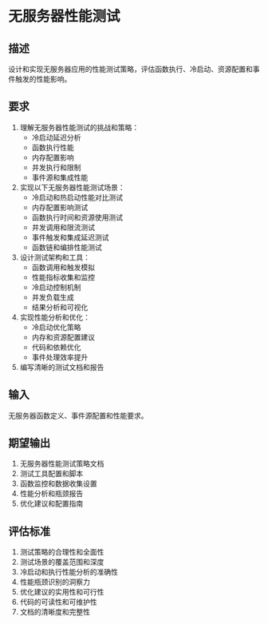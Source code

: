 # 无服务器性能测试

## 描述
设计和实现无服务器应用的性能测试策略，评估函数执行、冷启动、资源配置和事件触发的性能影响。

## 要求
1. 理解无服务器性能测试的挑战和策略：
   - 冷启动延迟分析
   - 函数执行性能
   - 内存配置影响
   - 并发执行和限制
   - 事件源和集成性能
2. 实现以下无服务器性能测试场景：
   - 冷启动和热启动性能对比测试
   - 内存配置影响测试
   - 函数执行时间和资源使用测试
   - 并发调用和限流测试
   - 事件触发和集成延迟测试
   - 函数链和编排性能测试
3. 设计测试架构和工具：
   - 函数调用和触发模拟
   - 性能指标收集和监控
   - 冷启动控制机制
   - 并发负载生成
   - 结果分析和可视化
4. 实现性能分析和优化：
   - 冷启动优化策略
   - 内存和资源配置建议
   - 代码和依赖优化
   - 事件处理效率提升
5. 编写清晰的测试文档和报告

## 输入
无服务器函数定义、事件源配置和性能要求。

## 期望输出
1. 无服务器性能测试策略文档
2. 测试工具配置和脚本
3. 函数监控和数据收集设置
4. 性能分析和瓶颈报告
5. 优化建议和配置指南

## 评估标准
1. 测试策略的合理性和全面性
2. 测试场景的覆盖范围和深度
3. 冷启动和执行性能分析的准确性
4. 性能瓶颈识别的洞察力
5. 优化建议的实用性和可行性
6. 代码的可读性和可维护性
7. 文档的清晰度和完整性